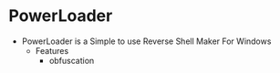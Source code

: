 # PowerLoader
- PowerLoader is a Simple to use Reverse Shell Maker For Windows
	- Features
		- obfuscation
	
